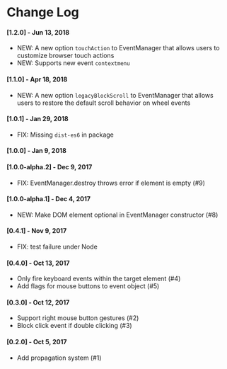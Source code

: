 # Change Log

#### [1.2.0] - Jun 13, 2018
- NEW: A new option `touchAction` to EventManager that allows users to customize browser touch actions
- NEW: Supports new event `contextmenu`

#### [1.1.0] - Apr 18, 2018
- NEW: A new option `legacyBlockScroll` to EventManager that allows users to restore the default scroll behavior on wheel events

#### [1.0.1] - Jan 29, 2018
- FIX: Missing `dist-es6` in package

#### [1.0.0] - Jan 9, 2018

#### [1.0.0-alpha.2] - Dec 9, 2017
- FIX: EventManager.destroy throws error if element is empty (#9)

#### [1.0.0-alpha.1] - Dec 4, 2017
- NEW: Make DOM element optional in EventManager constructor  (#8)

#### [0.4.1] - Nov 9, 2017
- FIX: test failure under Node

#### [0.4.0] - Oct 13, 2017
- Only fire keyboard events within the target element (#4)
- Add flags for mouse buttons to event object (#5)

#### [0.3.0] - Oct 12, 2017
- Support right mouse button gestures (#2)
- Block click event if double clicking (#3)

#### [0.2.0] - Oct 5, 2017
- Add propagation system (#1)
